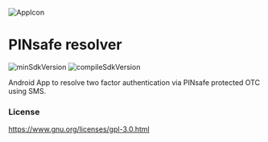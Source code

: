 ![AppIcon](../master/app/src/main/res/mipmap-xxhdpi/ic_launcher.png) 

# PINsafe resolver

![minSdkVersion](https://img.shields.io/badge/minSdkVersion-19-yellow.svg?style=true)
![compileSdkVersion](https://img.shields.io/badge/compileSdkVersion-25-green.svg?style=true)

Android App to resolve two factor authentication via PINsafe protected OTC using SMS.

### License

https://www.gnu.org/licenses/gpl-3.0.html
	
